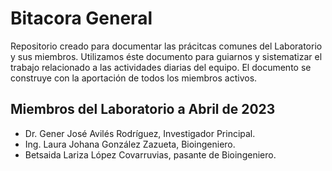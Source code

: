 # Bitacora General
Repositorio creado para documentar las prácitcas comunes del Laboratorio y sus miembros. Utilizamos éste documento para guiarnos y sistematizar el trabajo relacionado a las actividades diarias del equipo.
El documento se construye con la aportación de todos los miembros activos.

## Miembros del Laboratorio a Abril de 2023

  - Dr. Gener José Avilés Rodríguez, Investigador Principal.
  - Ing. Laura Johana González Zazueta, Bioingeniero.
  - Betsaida Lariza López Covarruvias, pasante de Bioingeniero.
